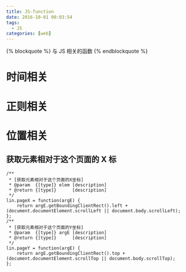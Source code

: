 ```yaml
---
title: JS-function
date: 2016-10-01 00:03:54
tags:
  - JS
categories: [web]
---
```


{% blockquote %} 与 JS 相关的函数 {% endblockquote %}

<!--more-->

# 时间相关

# 正则相关

# 位置相关

## 获取元素相对于这个页面的 X 标

```
/**
 * [获取元素相对于这个页面的X坐标]
 * @param  {[type]} elem [description]
 * @return {[type]}      [description]
 */
lin.pageX = function(argE) {
    return argE.getBoundingClientRect().left + (document.documentElement.scrollLeft || document.body.scrollLeft);
};
/**
 * [获取元素相对于这个页面的Y坐标]
 * @param  {[type]} argE [description]
 * @return {[type]}      [description]
 */
lin.pageY = function(argE) {
    return argE.getBoundingClientRect().top + (document.documentElement.scrollTop || document.body.scrollTop);
};
```
